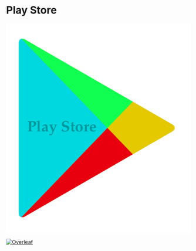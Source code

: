 # Play Store

![play store](playstore.png)

[![Overleaf](https://img.shields.io/badge/View_on_Overleaf-028526?logo=overleaf&labelColor=white)](https://www.overleaf.com/read/mjxxggxzzgmp)
